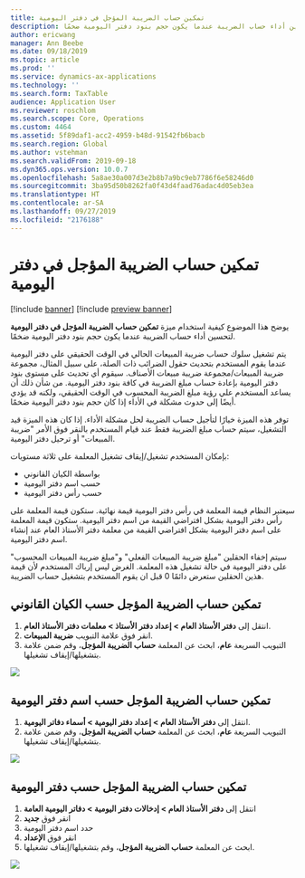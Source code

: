 ```yaml
---
title: تمكين حساب الضريبة المؤجل في دفتر اليومية
description: يوضح هذا الموضوع كيفية استخدام ميزة **تمكين حساب الضريبة المؤجل في دفتر اليومية‬** لتحسين أداء حساب الضريبة عندما يكون حجم بنود دفتر اليومية ضخمًا.
author: ericwang
manager: Ann Beebe
ms.date: 09/18/2019
ms.topic: article
ms.prod: ''
ms.service: dynamics-ax-applications
ms.technology: ''
ms.search.form: TaxTable
audience: Application User
ms.reviewer: roschlom
ms.search.scope: Core, Operations
ms.custom: 4464
ms.assetid: 5f89daf1-acc2-4959-b48d-91542fb6bacb
ms.search.region: Global
ms.author: vstehman
ms.search.validFrom: 2019-09-18
ms.dyn365.ops.version: 10.0.7
ms.openlocfilehash: 5a8ae30a007d3e2b8b7a9bc9eb7786f6e58246d0
ms.sourcegitcommit: 3ba95d50b8262fa0f43d4faad76adac4d05eb3ea
ms.translationtype: HT
ms.contentlocale: ar-SA
ms.lasthandoff: 09/27/2019
ms.locfileid: "2176188"
---
```

# <a name="enable-delayed-tax-calculation-on-journal"></a>تمكين حساب الضريبة المؤجل في دفتر اليومية
[!include [banner](../includes/banner.md)]
[!include [preview banner](../includes/preview-banner.md)]

يوضح هذا الموضوع كيفية استخدام ميزة **تمكين حساب الضريبة المؤجل في دفتر اليومية‬** لتحسين أداء حساب الضريبة عندما يكون حجم بنود دفتر اليومية ضخمًا.

يتم تشغيل سلوك حساب ضريبة المبيعات الحالي في الوقت الحقيقي على دفتر اليومية عندما يقوم المستخدم بتحديث حقول الضرائب ذات الصلة، على سبيل المثال، مجموعة ضريبة المبيعات/مجموعة ضريبة مبيعات الأصناف. سيقوم أي تحديث على مستوى بنود دفتر اليومية بإعادة حساب مبلغ الضريبة في كافة بنود دفتر اليومية. من شأن ذلك أن يساعد المستخدم علي رؤية مبلغ الضريبة المحسوب في الوقت الحقيقي، ولكنه قد يؤدي أيضًا إلى حدوث مشكلة في الأداء إذا كان حجم بنود دفتر اليومية ضخمًا.

توفر هذه الميزة خيارًا لتأجيل حساب الضريبة لحل مشكلة الأداء. إذا كان هذه الميزة قيد التشغيل، سيتم حساب مبلغ الضريبة فقط عند قيام المستخدم بالنقر فوق الأمر "ضريبة المبيعات" أو ترحيل دفتر اليومية.

بإمكان المستخدم تشغيل/إيقاف تشغيل المعلمة على ثلاثة مستويات:
- بواسطة الكيان القانوني
- حسب اسم دفتر اليومية
- حسب رأس دفتر اليومية

سيعتبر النظام قيمة المعلمة في رأس دفتر اليومية قيمة نهائية. ستكون قيمة المعلمة على رأس دفتر اليومية بشكل افتراضي القيمة من اسم دفتر اليومية. ستكون قيمة المعلمة على اسم دفتر اليومية بشكل افتراضي القيمة من معلمة دفتر الأستاذ العام عند إنشاء اسم دفتر اليومية.

سيتم إخفاء الحقلين "مبلغ ضريبة المبيعات الفعلي" و"مبلغ ضريبة المبيعات المحسوب" على دفتر اليومية في حالة تشغيل هذه المعلمة. الغرض ليس إرباك المستخدم لأن قيمة هذين الحقلين ستعرض دائمًا 0 قبل ان يقوم المستخدم بتشغيل حساب الضريبة.

## <a name="enable-delayed-tax-calculation-by-legal-entity"></a>تمكين حساب الضريبة المؤجل حسب الكيان القانوني

1. انتقل إلى **دفتر الأستاذ العام > إعداد دفتر الأستاذ‬ > معلمات دفتر الأستاذ العام**.
2. انقر فوق علامة التبويب **ضريبة المبيعات**.
3. ضمن علامة‏‎ التبويب السريعة **عام**، ابحث عن المعلمة **حساب الضريبة المؤجل**، وقم بتشغيلها/إيقاف تشغيلها.

![](media/delayed-tax-calculation-gl.png)



## <a name="enable-delayed-tax-calculation-by-journal-name"></a>تمكين حساب الضريبة المؤجل حسب اسم دفتر اليومية

1. انتقل إلى **دفتر الأستاذ العام > إعداد دفتر اليومية > أسماء دفاتر اليومية**.
2. ضمن علامة‏‎ التبويب السريعة **عام**، ابحث عن المعلمة **حساب الضريبة المؤجل**، وقم بتشغيلها/إيقاف تشغيلها.

![](media/delayed-tax-calculation-journal-name.png)

## <a name="enable-delayed-tax-calculation-by-journal"></a>تمكين حساب الضريبة المؤجل حسب دفتر اليومية

1. انتقل إلى **دفتر الأستاذ العام > إدخالات دفتر اليومية > دفاتر اليومية العامة**‬
2. انقر فوق **جديد**
3. حدد اسم دفتر اليومية
4. انقر فوق **الإعداد**
5. ابحث عن المعلمة **حساب الضريبة المؤجل**، وقم بتشغيلها/إيقاف تشغيلها.

![](media/delayed-tax-calculation-journal-header.png)
